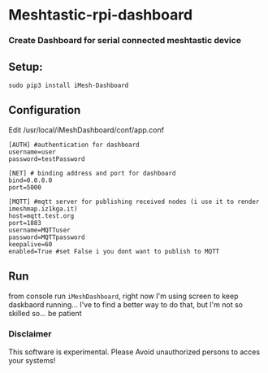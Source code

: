 # Meshtastic-rpi-dashboard
### Create Dashboard for serial connected meshtastic device

## Setup:
`sudo pip3 install iMesh-Dashboard`

## Configuration

Edit /usr/local/iMeshDashboard/conf/app.conf

```
[AUTH] #authentication for dashboard
username=user
password=testPassword

[NET] # binding address and port for dashboard
bind=0.0.0.0
port=5000

[MQTT] #mqtt server for publishing received nodes (i use it to render imeshmap.iz1kga.it)
host=mqtt.test.org
port=1883
username=MQTTuser
password=MQTTpassword
keepalive=60
enabled=True #set False i you dont want to publish to MQTT
```

## Run
from console run `iMeshDashboard`, right now I'm using screen to keep daskbaord running... I've to find a better way to do that, but I'm not so skilled so... be patient

### Disclaimer

This software is experimental. Please Avoid unauthorized persons to acces your systems!
